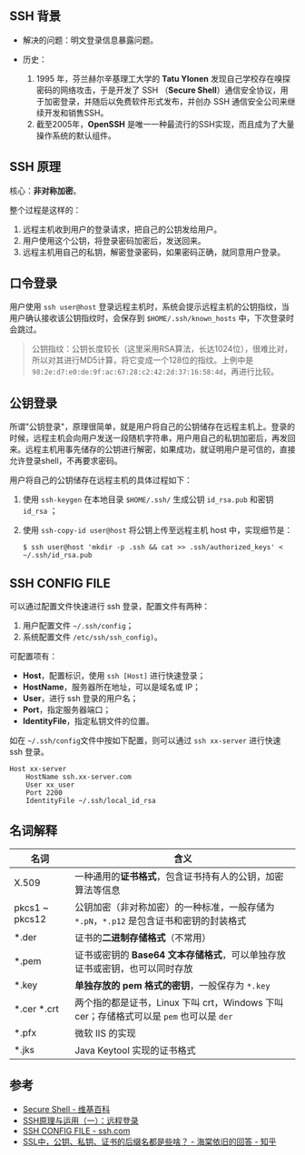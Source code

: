 ## SSH 背景

- 解决的问题：明文登录信息暴露问题。

- 历史：
  1. 1995 年，芬兰赫尔辛基理工大学的 **Tatu Ylonen** 发现自己学校存在嗅探密码的网络攻击，于是开发了 SSH （**Secure Shell**）通信安全协议，用于加密登录，并随后以免费软件形式发布，并创办 SSH 通信安全公司来继续开发和销售SSH。
  2. 截至2005年，**OpenSSH** 是唯一一种最流行的SSH实现，而且成为了大量操作系统的默认组件。

## SSH 原理

核心：**非对称加密**。

整个过程是这样的：

1. 远程主机收到用户的登录请求，把自己的公钥发给用户。
2. 用户使用这个公钥，将登录密码加密后，发送回来。
3. 远程主机用自己的私钥，解密登录密码，如果密码正确，就同意用户登录。

## 口令登录

用户使用 `ssh user@host` 登录远程主机时，系统会提示远程主机的公钥指纹，当用户确认接收该公钥指纹时，会保存到 `$HOME/.ssh/known_hosts` 中，下次登录时会跳过。

> 公钥指纹：公钥长度较长（这里采用RSA算法，长达1024位），很难比对，所以对其进行MD5计算，将它变成一个128位的指纹。上例中是 `98:2e:d7:e0:de:9f:ac:67:28:c2:42:2d:37:16:58:4d`，再进行比较。

## 公钥登录

所谓"公钥登录"，原理很简单，就是用户将自己的公钥储存在远程主机上。登录的时候，远程主机会向用户发送一段随机字符串，用户用自己的私钥加密后，再发回来。远程主机用事先储存的公钥进行解密，如果成功，就证明用户是可信的，直接允许登录shell，不再要求密码。

用户将自己的公钥储存在远程主机的具体过程如下：

1. 使用 `ssh-keygen` 在本地目录 `$HOME/.ssh/` 生成公钥 `id_rsa.pub` 和密钥 `id_rsa` ；

2. 使用 `ssh-copy-id user@host` 将公钥上传至远程主机 host 中，实现细节是：

   ```shell
   $ ssh user@host 'mkdir -p .ssh && cat >> .ssh/authorized_keys' < ~/.ssh/id_rsa.pub
   ```

## SSH CONFIG FILE

可以通过配置文件快速进行 ssh 登录，配置文件有两种：

1. 用户配置文件 `~/.ssh/config`；
2. 系统配置文件 `/etc/ssh/ssh_config)`。

可配置项有：

- **Host**，配置标识，使用 `ssh [Host]` 进行快速登录；
- **HostName**，服务器所在地址，可以是域名或 IP；
- **User**，进行 ssh 登录的用户名；
- **Port**，指定服务器端口；
- **IdentityFile**，指定私钥文件的位置。

如在 `~/.ssh/config`文件中按如下配置，则可以通过 `ssh xx-server` 进行快速 ssh 登录。

```
Host xx-server
    HostName ssh.xx-server.com
    User xx_user
    Port 2200
    IdentityFile ~/.ssh/local_id_rsa
```

## 名词解释

| 名词           | 含义                                                         |
| -------------- | ------------------------------------------------------------ |
| X.509          | 一种通用的**证书格式**，包含证书持有人的公钥，加密算法等信息 |
| pkcs1 ~ pkcs12 | 公钥加密（非对称加密）的一种标准，一般存储为 `*.pN`，`*.p12` 是包含证书和密钥的封装格式 |
| *.der          | 证书的**二进制存储格式**（不常用）                           |
| *.pem          | 证书或密钥的 **Base64 文本存储格式**，可以单独存放证书或密钥，也可以同时存放 |
| *.key          | **单独存放的 pem 格式的密钥**，一般保存为 `*.key`            |
| *.cer *.crt    | 两个指的都是证书，Linux 下叫 crt，Windows 下叫 cer；存储格式可以是 `pem` 也可以是 `der` |
| *.pfx          | 微软 IIS 的实现                                              |
| *.jks          | Java Keytool 实现的证书格式                                  |

## 参考

- [Secure Shell - 维基百科](https://zh.wikipedia.org/zh-cn/Secure_Shell)
- [SSH原理与运用（一）：远程登录](http://www.ruanyifeng.com/blog/2011/12/ssh_remote_login.html)
- [SSH CONFIG FILE - ssh.com](https://www.ssh.com/ssh/config/)
- [SSL中，公钥、私钥、证书的后缀名都是些啥？ - 海棠依旧的回答 - 知乎](https://www.zhihu.com/question/29620953/answer/242467271)

